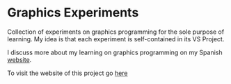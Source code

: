 # Graphics Experiments

Collection of experiments on graphics programming for the sole purpose of learning. My idea is that each experiment is self-contained in its VS Project.

I discuss more about my learning on graphics programming on my Spanish [website](https://rayosypixeles.com/).

To visit the website of this project go [here](https://fmoyano.github.io/GraphicsExperiments/)
